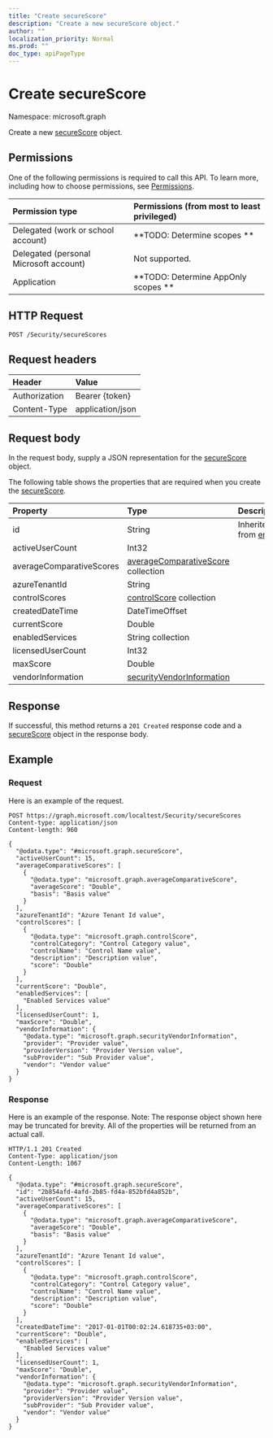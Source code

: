 ```yaml
---
title: "Create secureScore"
description: "Create a new secureScore object."
author: ""
localization_priority: Normal
ms.prod: ""
doc_type: apiPageType
---
```


# Create secureScore

Namespace: microsoft.graph

Create a new [secureScore](../resources/securescore.md) object.

## Permissions
One of the following permissions is required to call this API. To learn more, including how to choose permissions, see [Permissions](/concepts/permissions-reference.md).

|Permission type|Permissions (from most to least privileged)|
|:---|:---|
|Delegated (work or school account)|**TODO: Determine scopes **|
|Delegated (personal Microsoft account)|Not supported.|
|Application|**TODO: Determine AppOnly scopes **|

## HTTP Request
<!-- {
  "blockType": "ignored"
}
-->
``` http
POST /Security/secureScores
```

## Request headers
|Header|Value|
|:---|:---|
|Authorization|Bearer {token}|
|Content-Type|application/json|

## Request body
In the request body, supply a JSON representation for the [secureScore](../resources/securescore.md) object.

The following table shows the properties that are required when you create the [secureScore](../resources/securescore.md).

|Property|Type|Description|
|:---|:---|:---|
|id|String| Inherited from [entity](../resources/entity.md)|
|activeUserCount|Int32||
|averageComparativeScores|[averageComparativeScore](../resources/averagecomparativescore.md) collection||
|azureTenantId|String||
|controlScores|[controlScore](../resources/controlscore.md) collection||
|createdDateTime|DateTimeOffset||
|currentScore|Double||
|enabledServices|String collection||
|licensedUserCount|Int32||
|maxScore|Double||
|vendorInformation|[securityVendorInformation](../resources/securityvendorinformation.md)||



## Response
If successful, this method returns a `201 Created` response code and a [secureScore](../resources/securescore.md) object in the response body.

## Example

### Request
Here is an example of the request.
<!-- {
  "blockType": "request",
  "name": "create_securescore_from_"
}
-->
``` http
POST https://graph.microsoft.com/localtest/Security/secureScores
Content-type: application/json
Content-length: 960

{
  "@odata.type": "#microsoft.graph.secureScore",
  "activeUserCount": 15,
  "averageComparativeScores": [
    {
      "@odata.type": "microsoft.graph.averageComparativeScore",
      "averageScore": "Double",
      "basis": "Basis value"
    }
  ],
  "azureTenantId": "Azure Tenant Id value",
  "controlScores": [
    {
      "@odata.type": "microsoft.graph.controlScore",
      "controlCategory": "Control Category value",
      "controlName": "Control Name value",
      "description": "Description value",
      "score": "Double"
    }
  ],
  "currentScore": "Double",
  "enabledServices": [
    "Enabled Services value"
  ],
  "licensedUserCount": 1,
  "maxScore": "Double",
  "vendorInformation": {
    "@odata.type": "microsoft.graph.securityVendorInformation",
    "provider": "Provider value",
    "providerVersion": "Provider Version value",
    "subProvider": "Sub Provider value",
    "vendor": "Vendor value"
  }
}
```

### Response
Here is an example of the response. Note: The response object shown here may be truncated for brevity. All of the properties will be returned from an actual call.
<!-- {
  "blockType": "response",
  "truncated": true,
  "@odata.type": "microsoft.graph.securescore"
}
-->
``` http
HTTP/1.1 201 Created
Content-Type: application/json
Content-Length: 1067

{
  "@odata.type": "#microsoft.graph.secureScore",
  "id": "2b854afd-4afd-2b85-fd4a-852bfd4a852b",
  "activeUserCount": 15,
  "averageComparativeScores": [
    {
      "@odata.type": "microsoft.graph.averageComparativeScore",
      "averageScore": "Double",
      "basis": "Basis value"
    }
  ],
  "azureTenantId": "Azure Tenant Id value",
  "controlScores": [
    {
      "@odata.type": "microsoft.graph.controlScore",
      "controlCategory": "Control Category value",
      "controlName": "Control Name value",
      "description": "Description value",
      "score": "Double"
    }
  ],
  "createdDateTime": "2017-01-01T00:02:24.618735+03:00",
  "currentScore": "Double",
  "enabledServices": [
    "Enabled Services value"
  ],
  "licensedUserCount": 1,
  "maxScore": "Double",
  "vendorInformation": {
    "@odata.type": "microsoft.graph.securityVendorInformation",
    "provider": "Provider value",
    "providerVersion": "Provider Version value",
    "subProvider": "Sub Provider value",
    "vendor": "Vendor value"
  }
}
```

